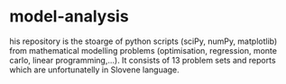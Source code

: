# model-analysis
his repository is the stoarge of python scripts (sciPy, numPy, matplotlib) from mathematical modelling problems (optimisation, regression, monte carlo, linear programming,...). It consists of 13 problem sets and reports which are unfortunatelly in Slovene language.
